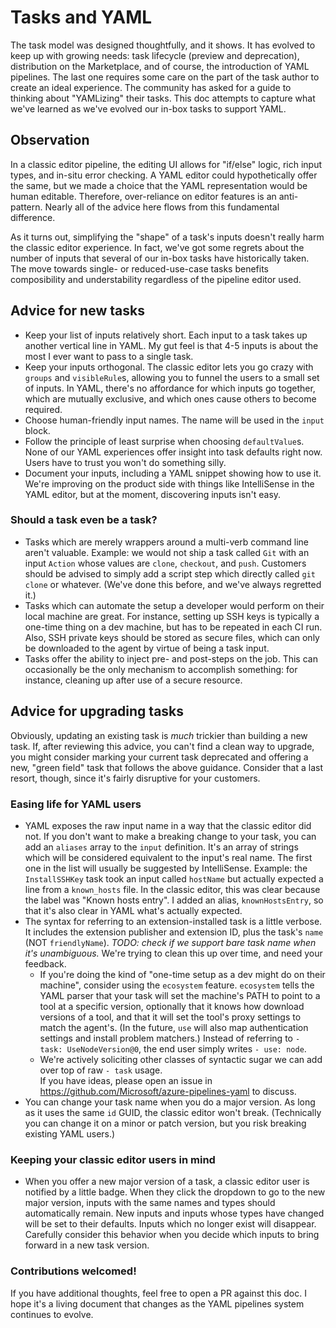 # Tasks and YAML

The task model was designed thoughtfully, and it shows.
It has evolved to keep up with growing needs: task lifecycle (preview and deprecation), distribution on the Marketplace, and of course, the introduction of YAML pipelines.
The last one requires some care on the part of the task author to create an ideal experience.
The community has asked for a guide to thinking about "YAMLizing" their tasks.
This doc attempts to capture what we've learned as we've evolved our in-box tasks to support YAML.

## Observation

In a classic editor pipeline, the editing UI allows for "if/else" logic, rich input types, and in-situ error checking.
A YAML editor could hypothetically offer the same, but we made a choice that the YAML representation would be human editable.
Therefore, over-reliance on editor features is an anti-pattern.
Nearly all of the advice here flows from this fundamental difference.

As it turns out, simplifying the "shape" of a task's inputs doesn't really harm the classic editor experience.
In fact, we've got some regrets about the number of inputs that several of our in-box tasks have historically taken.
The move towards single- or reduced-use-case tasks benefits composibility and understability regardless of the pipeline editor used.

## Advice for new tasks

- Keep your list of inputs relatively short.
Each input to a task takes up another vertical line in YAML.
My gut feel is that 4-5 inputs is about the most I ever want to pass to a single task.
- Keep your inputs orthogonal.
The classic editor lets you go crazy with `groups` and `visibleRule`s, allowing you to funnel the users to a small set of inputs.
In YAML, there's no affordance for which inputs go together, which are mutually exclusive, and which ones cause others to become required.
- Choose human-friendly input names.
The name will be used in the `input` block.
- Follow the principle of least surprise when choosing `defaultValue`s.
None of our YAML experiences offer insight into task defaults right now.
Users have to trust you won't do something silly.
- Document your inputs, including a YAML snippet showing how to use it.
We're improving on the product side with things like IntelliSense in the YAML editor, but at the moment, discovering inputs isn't easy.

### Should a task even be a task?

- Tasks which are merely wrappers around a multi-verb command line aren't valuable.
Example: we would not ship a task called `Git` with an input `Action` whose values are `clone`, `checkout`, and `push`.
Customers should be advised to simply add a script step which directly called `git clone` or whatever.
(We've done this before, and we've always regretted it.)
- Tasks which can automate the setup a developer would perform on their local machine are great.
For instance, setting up SSH keys is typically a one-time thing on a dev machine, but has to be repeated in each CI run.
Also, SSH private keys should be stored as secure files, which can only be downloaded to the agent by virtue of being a task input.
- Tasks offer the ability to inject pre- and post-steps on the job.
This can occasionally be the only mechanism to accomplish something: for instance, cleaning up after use of a secure resource.

## Advice for upgrading tasks

Obviously, updating an existing task is _much_ trickier than building a new task.
If, after reviewing this advice, you can't find a clean way to upgrade, you might consider marking your current task deprecated and offering a new, "green field" task that follows the above guidance.
Consider that a last resort, though, since it's fairly disruptive for your customers.

### Easing life for YAML users

- YAML exposes the raw input name in a way that the classic editor did not.
If you don't want to make a breaking change to your task, you can add an `aliases` array to the `input` definition.
It's an array of strings which will be considered equivalent to the input's real name.
The first one in the list will usually be suggested by IntelliSense.
Example: the `InstallSSHKey` task took an input called `hostName` but actually expected a line from a `known_hosts` file.
In the classic editor, this was clear because the label was "Known hosts entry".
I added an alias, `knownHostsEntry`, so that it's also clear in YAML what's actually expected.
- The syntax for referring to an extension-installed task is a little verbose.
It includes the extension publisher and extension ID, plus the task's `name` (NOT `friendlyName`).
_TODO: check if we support bare task name when it's unambiguous._
We're trying to clean this up over time, and need your feedback.
  - If you're doing the kind of "one-time setup as a dev might do on their machine", consider using the `ecosystem` feature.
  `ecosystem` tells the YAML parser that your task will set the machine's PATH to point to a tool at a specific version, optionally that it knows how download versions of a tool, and that it will set the tool's proxy settings to match the agent's.
  (In the future, `use` will also map authentication settings and install problem matchers.)
  Instead of referring to `- task: UseNodeVersion@0`, the end user simply writes `- use: node`.
  - We're actively soliciting other classes of syntactic sugar we can add over top of raw `- task` usage.\
  If you have ideas, please open an issue in https://github.com/Microsoft/azure-pipelines-yaml to discuss.
- You can change your task name when you do a major version.
As long as it uses the same `id` GUID, the classic editor won't break.
(Technically you can change it on a minor or patch version, but you risk breaking existing YAML users.)

### Keeping your classic editor users in mind

- When you offer a new major version of a task, a classic editor user is notified by a little badge.
When they click the dropdown to go to the new major version, inputs with the same names and types should automatically remain.
New inputs and inputs whose types have changed will be set to their defaults.
Inputs which no longer exist will disappear.
Carefully consider this behavior when you decide which inputs to bring forward in a new task version.

### Contributions welcomed!

If you have additional thoughts, feel free to open a PR against this doc.
I hope it's a living document that changes as the YAML pipelines system continues to evolve.
